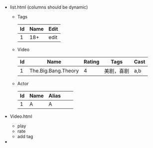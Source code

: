 - list.html (columns should be dynamic)
  - Tags
  
    | Id   | Name | Edit |
    | ---- | ---- | -----|
    |  1  |  18+ | edit |

  - Video

    | Id | Name | Rating | Tags| Cast|
    | ---- | ---- | -----  | ---- | ----|
    | 1  | The.Big.Bang.Theory | 4 | 美剧，喜剧| a,b|

  - Actor

    | Id | Name | Alias | | |
    | ---- | ---- | -----| ---- | ----|
    | 1  | A | A | | |
  
- Video.html
  - play
  - rate
  - add tag

- 
